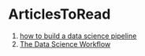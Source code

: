 # ArticlesToRead

1. [how to build a data science pipeline](https://towardsdatascience.com/how-to-build-a-data-science-pipeline-f24341848045)<br>
2. [The Data Science Workflow](https://towardsdatascience.com/the-data-science-workflow-43859db0415)<br>
